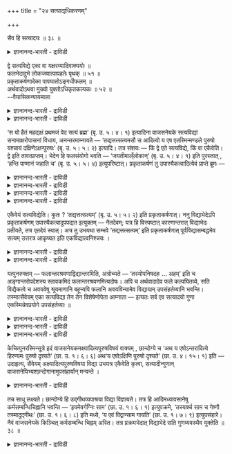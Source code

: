 +++
title = "२४ सत्याद्यधिकरणम्"

+++

सैव हि सत्यादयः ॥ ३८ ॥  
<details><summary>ज्ञानानन्द-भारती - द्राविडी</summary>

सैव हि सत्त्यादय: ॥ ३८ ॥
</details>

द्वे सत्यविद्ये एका वा यक्षरव्यादिवाक्ययोः ॥  
फलभेदादुभे लोकजयात्पापहतेः पृथक् ॥ ५१ ॥  
प्रकृताकर्षणादेका पापघातोऽङ्गधीफलम् ॥  
अर्थवादोऽथवा मुख्यो युक्तोऽधिकृतकल्पकः ॥ ५२ ॥  
--वैयासिकन्यायमाला

<details><summary>ज्ञानानन्द-भारती - द्राविडी</summary>

यक्षम् ऎऩ्ऱ वाक्कियत्तिलुम्, आदित्यऩ् मुदलिय वाक्कियत्तिलुम्, काणुवदु इरण्डु सत्यवित्तैगळा? अल्लदु ऒऩ्ऱु ताऩा? पलऩिल् वेऱ्ऱुमै इरुप्पदाल् तऩित्तऩियाग(अदावदु ऒऩ्ऱुक्कु उलगङ्गळै जयिप्पदु ऎऩ्बदालुम् (मऱ्ऱॊऩ्ऱुक्कु) पाबम् पोवदॆऩ्बदालुम्, इरण्डु वित्तैगळ् ताऩ्।
</details>

<details><summary>ज्ञानानन्द-भारती - द्राविडी</summary>

मुऩ् सॊऩ्ऩदैये इऴुप्पदाल् ऒऩ्ऱु ताऩ्। पाबम् पोवदु अङ्गत्तिऩ् उबासऩैयिऩ् पलऩ् ऎऩ्ऱु अर्त्त वादम्। अल्लदु अदिगारम् पॆऱ्ऱवऩैक् कल्बिप्पदु ऎऩ्बदे मुक्कियमॆऩ्ऱु न्यायम्।
</details>

‘स यो हैतं महद्यक्षं प्रथमजं वेद सत्यं ब्रह्म’ (बृ. उ. ५। ४। १) इत्यादिना वाजसनेयके सत्यविद्यां सनामाक्षरोपासनां विधाय, अनन्तरमाम्नायते — ‘तद्यत्तत्सत्यमसौ स आदित्यो य एष एतस्मिन्मण्डले पुरुषो यश्चायं दक्षिणेऽक्षन्पुरुषः’ (बृ. उ. ५। ५। २) इत्यादि। तत्र संशयः — किं द्वे एते सत्यविद्ये, किं वा एकैवेति। द्वे इति तावत्प्राप्तम्। भेदेन हि फलसंयोगो भवति — ‘जयतीमाल्ँलोकान्’ (बृ. उ. ५। ४। १) इति पुरस्तात् , ‘हन्ति पाप्मानं जहाति च’ (बृ. उ. ५। ५। ४) इत्युपरिष्टात्। प्रकृताकर्षणं तु उपास्यैकत्वादित्येवं प्राप्ते ब्रूमः —

<details><summary>ज्ञानानन्द-भारती - द्राविडी</summary>

(पिरुहदारण्यगत्तिल् मुदलिल् सत्यबिरह्मो पासऩत्तैक् कूऱि पिऩ्ऩालुम् सत्यबिरह्मत्तै आदित्य मण्डलत्तिलुम् कण्णिलुमुळ्ळ पुरुषऩाग कूऱि उबासऩत्तै विदिक्किऱदु। इङ्गु वॆव्वेऱु वाक्यङ्गळिल् कूऱियिरुप्पदाल् इरण्डु सत्य वित्यै कळुम् वॆव्वेऱु। मुदलिल् लोग जयत्तैयुम् पिऩ्ऩाल् वेऱाग पाबक्षयत्तैयुम् पलऩागक् कूऱियिरुप्पदाल् ऎऩ्ऱु पूर्वबक्षम्।
</details>

<details><summary>ज्ञानानन्द-भारती - द्राविडी</summary>

ऒरे वित्यैदाऩ्। पिऩ्ऩाल् ‘ऎन्द अन्द सत्यम्' ऎऩ्ऱु मुऩ्ऩाल् सॊऩ्ऩ सत्य पिरह्मत्तै इऴुत्तु अदैये आदित्यऩाग वर्णिक्किऱदु। अङ्गत्तिल् पलच्रुदि अर्त्तवादम् मेलुम् इरण्डु पलऩुम् सेर्न्दु सत्यबिरह्म वित्याबलऩ् ऎऩ्ऱु सित्तान्दम्)।
</details>

<details><summary>ज्ञानानन्द-भारती - द्राविडी</summary>

वाजसनेयगत्तिल् “ऎन्द इवऩ् इन्द पॆरिदाऩ पूजिक्कत्तगुन्द, मुदलिल् उण्डाऩ, सत्यमाऩ, पिरह्मत्तै अऱिगिऱाऩो" (पिरुहत्।V-४-१) ऎऩ्बदु मुदलाऩदिऩाल् सत्यम् ऎऩ्ऱ पॆयरिलुळ्ळ अक्षर उबासऩैयुडऩ्गूड सत्य वित्यैयै विदित्तुविट्टु, पिऱगु “ऎदु अन्द सत्यमो, अदु अन्द आदित्यऩ् ऎन्द इवर् इन्द मण्डलत्तिल् पुरुषऩागत् तॆरिगिऱारो, ऎन्द इवर् वलदु कण्णिल् पुरुषऩागत् तॆरिगिऱारो” (पिरुहत्।V-५-२) ऎऩ्बदु मुदलियदु सॊल्लप्पडुगिऱदु। अङ्गे संसयम् - इन्द सत्यवित्यैगळ् इरण्डा अल्लदु ऒऩ्ऱुदाऩा ऎऩ्ऱु।
</details>

<details><summary>ज्ञानानन्द-भारती - द्राविडी</summary>

पूर्वबक्षम्: इरण्डु ऎऩ्ऱु एऱ्पडुगिऱदु। पल सम्बन्दम् वॆव्वेऱाग अल्लवा उळ्ळदु। "इन्द लोगङ्गळै जयिक्किऱाऩ्" (पिरुहत्।V-४-१) ऎऩ्ऱु मुऩ् ऩालुम्, ऎवऩ् इव्विदम् अऱिगिऱाऩो अवऩ् पाबत्तै नासम् सॆय्गिऱाऩ्। विट्टुविडुगिऱाऩ् (पिरुहत्।V-५-३) ऎऩ्ऱु पिऩ्ऩालुम् (काणप्पडुवदाल्) पिरगिरुदत्तिऱ्कु आगर्षणम् (मुऩ् सॊऩ्ऩदैये इऴुत्तुच्चॊल्वदु) ऎऩ्बदुवो उबास्यम् (उबासिक्कवेण्डिय पिरह्मम्) ऒऩ्ऱायिरुप्पदिऩाल्, ऎऩ्ऱु।
</details>

एकैवेयं सत्यविद्येति। कुतः ? ‘तद्यत्तत्सत्यम्’ (बृ. उ. ५। ५। २) इति प्रकृताकर्षणात्। ननु विद्याभेदेऽपि प्रकृताकर्षणम् उपास्यैकत्वादुपपद्यत इत्युक्तम् — नैतदेवम्; यत्र हि विस्पष्टात् कारणान्तरात् विद्याभेदः प्रतीयते, तत्र एतदेवं स्यात्। अत्र तु उभयथा सम्भवे ‘तद्यत्तत्सत्यम्’ इति प्रकृताकर्षणात् पूर्वविद्यासम्बद्धमेव सत्यम् उत्तरत्र आकृष्यत इति एकविद्यात्वनिश्चयः ।

<details><summary>ज्ञानानन्द-भारती - द्राविडी</summary>

सित्तान्दम्: इव्विदम् वरुम्बोदु सॊल्गिऱोम्। इन्द सत्य वित्यै ऒऩ्ऱे ऎऩ्ऱु। ऎदिऩाल्? “ऎदु अन्द सत्यमो” ऎऩ्ऱु पिरगिरुदम् इऴुक्कप्पडुवदाल्।
</details>

<details><summary>ज्ञानानन्द-भारती - द्राविडी</summary>

वित्यै वेऱुबट्टालुम्गूड उबास्यम् ऒऩ्ऱा यि रुप्पदिऩाल् पिरगिरुदत्तिऱ्कु आगर्षणम् पॊरुन्दु मॆऩ्ऱु सॊल्लप्पट्टदेयॆऩ्ऱाल् अदु अप्पडियल्ल। ऎङ्गे नऩ्गु तॆळिवायुळ्ळ वेऱु कारणत्तिऩाल् वित्यैयिल् पेदम् अऱियप्पडुगिऱदो अङ्गे इदु इप्पडियिरुक्कलाम्। इङ्गेयो इरण्डु विदमायुम् सम्बविक्कुम्बोदु "ऎदु अन्द सत्यमो”। ऎऩ्ऱु पिरगिरुदत्तिऱ्कु आगर्षणम् इरुप्पदाल् मुऩ्ऩुळ्ळ वित्यैक्कु सम्बन्दप्पट्ट सत्यम् ताऩ् मेले इऴुक् कप्पडुगिऱदॆऩ्बदाल् ऒरे वित्यैयॆऩ्ऱु निच्चयम्।
</details>

यत्पुनरुक्तम् — फलान्तरश्रवणाद्विद्यान्तरमिति, अत्रोच्यते — ‘तस्योपनिषदहः … अहम्’ इति च अङ्गान्तरोपदेशस्य स्तावकमिदं फलान्तरश्रवणमित्यदोषः। अपि च अर्थवादादेव फले कल्पयितव्ये, सति विद्यैकत्वे च अवयवेषु श्रूयमाणानि बहून्यपि फलानि अवयविन्यामेव विद्यायाम् उपसंहर्तव्यानि भवन्ति। तस्मात्सैवेयम् एका सत्यविद्या तेन तेन विशेषेणोपेता आम्नाता — इत्यतः सर्व एव सत्यादयो गुणा एकस्मिन्नेवप्रयोगे उपसंहर्तव्याः ॥

<details><summary>ज्ञानानन्द-भारती - द्राविडी</summary>

वेऱु पलऩ् सॊल्लियिरुप्पदाल् वेऱु वित्यै ऎऩ्ऱु ऎदु सॊल्लप्पट्टदो अव्विषयत्तिल् सॊल्लप् पडुगिऱदु। अन्द सत्यत्तिऱ्कु रहस्यमाऩ पॆयर् अहस् अहम्, ऎऩ्ऱु वेऱु अङ्गम् उबदेसित्तदिऱ्कु इन्द वेऱु पलऩ् सॊल्वदु स्तोत्रम् सॆय्वदागुम् ऎऩ्बदिऩाल् तोषमिल्लै।
</details>

<details><summary>ज्ञानानन्द-भारती - द्राविडी</summary>

मेलुम् अर्त्तवादत्तिलिरुन्दुदाऩ् पलऩै कल्बिक्क वेण्डुमाऩदाल् वित्यै ऒऩ्ऱायिरुक्कुम् पोदु अवयवङ्गळ् विषयमाय् सॊल्लप्पडुगिऱ पलवि तमाऩ पलऩ्गळुम्गूड, अवयवियाऩ वित्यैयिलेये सेर्त्तुक्कॊळ्ळ वेण्डियवैगळाग इरुक्किऩ्ऱऩ।
</details>

<details><summary>ज्ञानानन्द-भारती - द्राविडी</summary>

आगैयाल् अदे इन्द ऒरे सत्य वित्यै अन्दन्द विषेत्तुडऩ् सेर्न्ददाग सॊल्लप्पट्टिरुक् किऱदु ऎऩ्ऱ कारणत्तिऩाल् सत्यम् मुदलाऩ ऎल्ला कुणङ्गळुमे ऒरे पिरयोगत्तिल् सेर्त्तुक् कॊळ्ळ वेण्डियवैगळ्।
</details>

केचित्पुनरस्मिन्सूत्रे इदं वाजसनेयकमक्ष्यादित्यपुरुषविषयं वाक्यम् , छान्दोग्ये च ‘अथ य एषोऽन्तरादित्ये हिरण्यमः पुरुषो दृश्यते’ (छा. उ. १। ६। ६) अथ‘य एषोऽक्षिणि पुरुषो दृश्यते’ (छा. उ. ४। १५। १) इति — उदाहृत्य, सैवेयम् अक्ष्यादित्यपुरुषविषया विद्या उभयत्र एकैवेति कृत्वा, सत्यादीन्गुणान् वाजसनेयिभ्यश्छन्दोगानामुपसंहार्यान् मन्यन्ते ।

<details><summary>ज्ञानानन्द-भारती - द्राविडी</summary>

सिलर्गळो, इन्द सूत्तिरत्तिल् वाजस नेयगत् तिल् उळ्ळ कण्णिलुम्, आदित्य मण्डलत्तिलुमुळ्ळ पुरुषऩै विषयमायुळ्ळ इन्दवाक्कियत्तैयुम्, सान्दोक् यत्तिल् उळ्ळ “ऎन्द इन्द हिरण्मयमाऩ पुरुषऩ् आदित्यऩुक्कुळ् तॆरिगिऱारो” (सान्दोक्यम्।१-६-६),"ऎन्द इन्द पुरुषऩ् कण्णिल् तॆरिगिऱारो" (सान्दोक्यम्।IV-१५-१) ऎऩ्बदैयुम् उदाहरित्तु, कण्-आदित्य-पुरुष विषयमायुळ्ळ अदे इन्द वित्यै इरण्डिडङ्गळिलुम् ऒऩ्ऱु ऎऩ्ऱु वैत्तुक्कॊण्डु, वाजसनेयिगळिडमि रुन्दु सत्यम् मुदलाऩ कुणङ्गळै सन्दोगर्गळुक्कुम् सेर्त्तुक्कॊळ्ळवेण्डियवैगळाग ऎण्णुगिऱार्गळ्।
</details>

तन्न साधु लक्ष्यते। छान्दोग्ये हि उद्गीथव्यपाश्रया विद्या विज्ञायते। तत्र हि आदिमध्यावसानेषु कर्मसम्बन्धिचिह्नानि भवन्ति — ‘इयमेवर्गग्निः साम’ (छा. उ. १। ६। १) इत्युपक्रमे, ‘तस्यर्क्च साम च गेष्णौ तस्मादुद्गीथः’ (छा. उ. १। ६। ८) इति मध्ये, ‘य एवं विद्वान्साम गायति’ (छा. उ. १। ७। ९) इत्युपसंहारे। नैवं वाजसनेयके किञ्चित् कर्मसम्बन्धि चिह्नम् अस्ति। तत्र प्रक्रमभेदात् विद्याभेदे सति गुणव्यवस्थैव युक्तेति ॥ ३८ ॥

<details><summary>ज्ञानानन्द-भारती - द्राविडी</summary>

अदु सरियॆऩ्ऱु तोऩ्ऱविल्लै। एऩॆऩ्ऱाल्, सान्दोक्यत्तिल् इन्द वित्यै याऩदु उत्कीदत्तै आसिरयित्तदाग, ज्योदिष्टोम कर्माविऱ्कु सम्बन्दप्पट्टदाग, अऱियप्पडुगिऱदु। अङ्गे आरम्बम् मत्यम् मुडिवु इवैगळिल् कर्मावुडऩ् सम्बन् दप्पट्टदॆऩ्बदैक् काट्टुम् अडैयाळङ्गळ् इरुक्किऩ्ऱऩ। "इदुवे (पूमिये) रिक्, अक्ऩि सामम्” (सान्दोक्यम्।१-६-१) ऎऩ्ऱु आरम्बत्तिल्; “अवरुक्कु रिक्कुम्, साममुम्, केष्णङ्गळ्, आगैयाल् उत्कीदम्" (सान्।I-६-८) ऎऩ्ऱु मत्तियिल् “ऎवऩ् इव्विदम् अऱिन्दवऩाय् सामत्तै काऩम् सॆय्गिऱाऩो" (सान्दोक्यम्।I-७-९) ऎऩ्ऱु मुडिविल्, वाजसनेयगत्तिल् इदु मादिरि कर्मावै सम्बन्दित्त अडैयाळम् ऎदुवुमिल्लै। अङ्गे आरम्बत्तिल् पेदमिरुप्पदाल् वित्या पेदमाऩदाल् कुणङ्गळुक्कु व्यवस्तै (अत्तु अङ्गङ्गे) ऎऩ्बदुदाऩ् युक्तम् ऎऩ्ऱु।
</details>

